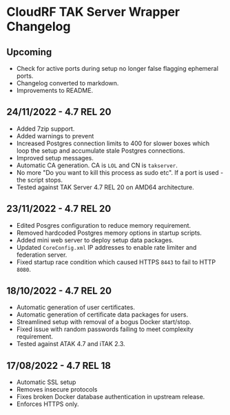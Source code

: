 # CloudRF TAK Server Wrapper Changelog

## Upcoming

- Check for active ports during setup no longer false flagging ephemeral ports.
- Changelog converted to markdown.
- Improvements to README.

## 24/11/2022 - 4.7 REL 20

- Added 7zip support.
- Added warnings to prevent 
- Increased Postgres connection limits to 400 for slower boxes which loop the setup and accumulate stale Postgres connections.
- Improved setup messages.
- Automatic CA generation. CA is `LOL` and CN is `takserver`.
- No more "Do you want to kill this process as sudo etc". If a port is used - the script stops.
- Tested against TAK Server 4.7 REL 20 on AMD64 architecture.

## 23/11/2022 - 4.7 REL 20

- Edited Posgres configuration to reduce memory requirement.
- Removed hardcoded Postgres memory options in startup scripts.
- Added mini web server to deploy setup data packages.
- Updated `CoreConfig.xml` IP addresses to enable rate limiter and federation server.
- Fixed startup race condition which caused HTTPS `8443` to fail to HTTP `8080`.

## 18/10/2022 - 4.7 REL 20

- Automatic generation of user certificates.
- Automatic generation of certificate data packages for users.
- Streamlined setup with removal of a bogus Docker start/stop.
- Fixed issue with random passwords failing to meet complexity requirement.
- Tested against ATAK 4.7 and iTAK 2.3.

## 17/08/2022 - 4.7 REL 18

- Automatic SSL setup
- Removes insecure protocols
- Fixes broken Docker database authentication in upstream release.
- Enforces HTTPS only.
